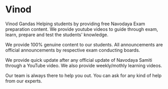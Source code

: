 # Vinod
Vinod Gandas
Helping students by providing free Navodaya Exam preparation content. We provide youtube videos to guide through exam, learn, prepare and test the students' knowledge.

We provide 100% genuine content to our students. All announcements are official announcements by respective exam conducting boards.

We provide quick update after any official update of Navodaya Samiti through a YouTube video. We also provide weekly/mothly learning videos.

Our team is always there to help you out. You can ask for any kind of help from our experts.
